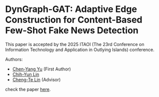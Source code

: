 # DynGraph-GAT: Adaptive Edge Construction for Content-Based Few-Shot Fake News Detection

This paper is accepted by the 2025 ITAOI (The 23rd Conference on Information Technology and Application in Outlying Islands) conference.

Authors:
- [Chen-Yang Yu](https://github.com/LittleFish-Coder) (First Author)
- [Chih-Yun Lin](https://github.com/salmoniscute)
- [Cheng-Te Lin](https://sites.google.com/view/chengteli/) (Advisor)

check the paper [here](./ITAOI.pdf).